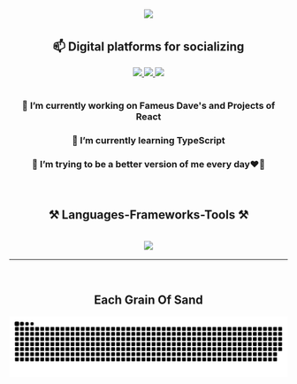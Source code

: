 <h1 align="center">
    <img src="https://readme-typing-svg.herokuapp.com?font=Righteous&size=30&duration=4000&pause=1000&color=2BFAFF&background=0000009F&center=true&vCenter=true&random=false&width=600&height=70&lines=Hola+amigos+o+wait+Hi+there%F0%9F%91%8B%2C;+I'm+Oscar+Gonzalez%E2%9C%A8%F0%9F%A4%93" />
</h1>
<div align="center">
<h2 align="center">
    📫 Digital platforms for socializing
</h2>
</div>
<div align="center"> 
  <a href="https://www.facebook.com/oscardokis1/">
    <img src="https://img.shields.io/badge/Facebook-facebook?style=for-the-badge&logo=facebook&logoColor=%230866FF&labelColor=white&color=%230866FF&link=https%3A%2F%2Fwww.facebook.com%2FDanielGonzalez0324%2F" />
  </a>
  <a href="https://www.instagram.com/oscardokis1/?hl=en">
    <img src="https://img.shields.io/badge/Instagram-instagram?style=for-the-badge&logo=instagram&labelColor=white&color=E4405F&link=https%3A%2F%2Fwww.facebook.com%2FDanielGonzalez0324%2F" />
  </a>
    <a href="https://www.linkedin.com/in/oscar-gonzalez-0a5906121/">
    <img src="https://img.shields.io/badge/Linkedin-linkedin?style=for-the-badge&logo=linkedin&labelColor=%230A66C2&color=%230A66C2&link=https%3A%2F%2Fwww.facebook.com%2FDanielGonzalez0324%2F" />
  </a>
</div>
<br/>
<div align="center">
    <h3 align="center">
    🔭 I’m currently working on Fameus Dave's and Projects of React
    <h3>
    <h3 align="center">
    🌱 I’m currently learning TypeScript
    <h3>    
    <h3 align="center">
    🤔 I’m trying to be a better version of me every day❤️‍🔥
    <h3>
</div>
<br/>
<h2 align="center">⚒️ Languages-Frameworks-Tools ⚒️</h2>
<br/>
<div align="center">
    <img src="https://skillicons.dev/icons?i=html,css,tailwind,bootstrap,js,python,webpack,react,vite,express,nodejs,mysql" />
    <br>
</div>
<hr/>
  <br>
<div align="center">
  <h2>Each Grain Of Sand</h2>
  <img alt="snake eating my contributions" src="https://raw.githubusercontent.com/oscardokis/oscardokis/output/github-contribution-grid-snake.svg" />
  
  <br/><br/><br/>
</div>
<!--
**oscardokis/oscardokis** is a ✨ _special_ ✨ repository because its `README.md` (this file) appears on your GitHub profile.

Here are some ideas to get you started:

- 🔭 I’m currently working on Fameus Dave's and Projects of React...
- 🌱 I’m currently learning NodeJS, MongoDB...
- 👯 I’m looking to collaborate on ...
- 🤔 I’m looking for help with ...
-->
